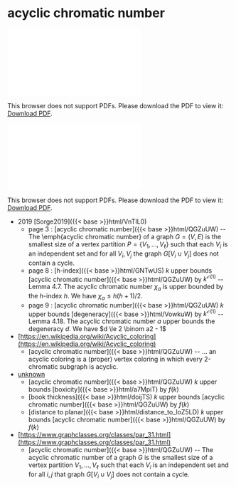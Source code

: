 # acyclic chromatic number




<object data="../local_QGZuUW.pdf" type="application/pdf" width="100%" height="480px"><embed src="../local_QGZuUW.pdf"><p>This browser does not support PDFs. Please download the PDF to view it: <a href="../local_QGZuUW.pdf">Download PDF</a>.</p></embed></object>


<object data="../inclusions_QGZuUW.pdf" type="application/pdf" width="100%" height="480px"><embed src="../inclusions_QGZuUW.pdf"><p>This browser does not support PDFs. Please download the PDF to view it: <a href="../inclusions_QGZuUW.pdf">Download PDF</a>.</p></embed></object>

* 2019 [Sorge2019]({{< base >}}html/VnTIL0)
    * page 3 : [acyclic chromatic number]({{< base >}}html/QGZuUW) -- The \emph{acyclic chromatic number} of a graph $G = (V,E)$ is the smallest size of a vertex partition $P=\{V_1,\dots,V_\ell\}$ such that each $V_i$ is an independent set and for all $V_i,V_j$ the graph $G[V_i \cup V_j]$ does not contain a cycle.
    * page 8 : [h-index]({{< base >}}html/GNTwUS) $k$ upper bounds [acyclic chromatic number]({{< base >}}html/QGZuUW) by $k^{\mathcal O(1)}$ -- Lemma 4.7. The acyclic chromatic number $\chi_a$ is upper bounded by the $h$-index $h$. We have $\chi_a \le h(h+1)/2$.
    * page 9 : [acyclic chromatic number]({{< base >}}html/QGZuUW) $k$ upper bounds [degeneracy]({{< base >}}html/VowkuW) by $k^{\mathcal O(1)}$ -- Lemma 4.18. The acyclic chromatic number $a$ upper bounds the degeneracy $d$. We have $d \le 2 \binom a2 - 1$
*  [https://en.wikipedia.org/wiki/Acyclic_coloring](https://en.wikipedia.org/wiki/Acyclic_coloring)
    * [acyclic chromatic number]({{< base >}}html/QGZuUW) -- ... an acyclic coloring is a (proper) vertex coloring in which every 2-chromatic subgraph is acyclic.
*  [unknown](#)
    * [acyclic chromatic number]({{< base >}}html/QGZuUW) $k$ upper bounds [boxicity]({{< base >}}html/a7MpiT) by $f(k)$
    * [book thickness]({{< base >}}html/doijTS) $k$ upper bounds [acyclic chromatic number]({{< base >}}html/QGZuUW) by $f(k)$
    * [distance to planar]({{< base >}}html/distance_to_loZ5LD) $k$ upper bounds [acyclic chromatic number]({{< base >}}html/QGZuUW) by $f(k)$
*  [https://www.graphclasses.org/classes/par_31.html](https://www.graphclasses.org/classes/par_31.html)
    * [acyclic chromatic number]({{< base >}}html/QGZuUW) -- The acyclic chromatic number of a graph $G$ is the smallest size of a vertex partition $V_1,\dots,V_\ell$ such that each $V_i$ is an independent set and for all $i,j$ that graph $G[V_i \cup V_j]$ does not contain a cycle.